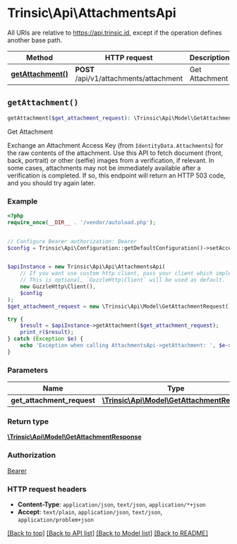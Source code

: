 # Trinsic\Api\AttachmentsApi

All URIs are relative to https://api.trinsic.id, except if the operation defines another base path.

| Method | HTTP request | Description |
| ------------- | ------------- | ------------- |
| [**getAttachment()**](AttachmentsApi.md#getAttachment) | **POST** /api/v1/attachments/attachment | Get Attachment |


## `getAttachment()`

```php
getAttachment($get_attachment_request): \Trinsic\Api\Model\GetAttachmentResponse
```

Get Attachment

Exchange an Attachment Access Key (from `IdentityData.Attachments`) for the raw contents of the attachment.              Use this API to fetch document (front, back, portrait) or other (selfie) images from a verification, if relevant.              In some cases, attachments may not be immediately available after a verification is completed. If so, this endpoint will return an HTTP 503 code, and you should try again later.

### Example

```php
<?php
require_once(__DIR__ . '/vendor/autoload.php');


// Configure Bearer authorization: Bearer
$config = Trinsic\Api\Configuration::getDefaultConfiguration()->setAccessToken('YOUR_ACCESS_TOKEN');


$apiInstance = new Trinsic\Api\Api\AttachmentsApi(
    // If you want use custom http client, pass your client which implements `GuzzleHttp\ClientInterface`.
    // This is optional, `GuzzleHttp\Client` will be used as default.
    new GuzzleHttp\Client(),
    $config
);
$get_attachment_request = new \Trinsic\Api\Model\GetAttachmentRequest(); // \Trinsic\Api\Model\GetAttachmentRequest

try {
    $result = $apiInstance->getAttachment($get_attachment_request);
    print_r($result);
} catch (Exception $e) {
    echo 'Exception when calling AttachmentsApi->getAttachment: ', $e->getMessage(), PHP_EOL;
}
```

### Parameters

| Name | Type | Description  | Notes |
| ------------- | ------------- | ------------- | ------------- |
| **get_attachment_request** | [**\Trinsic\Api\Model\GetAttachmentRequest**](../Model/GetAttachmentRequest.md)|  | [optional] |

### Return type

[**\Trinsic\Api\Model\GetAttachmentResponse**](../Model/GetAttachmentResponse.md)

### Authorization

[Bearer](../../README.md#Bearer)

### HTTP request headers

- **Content-Type**: `application/json`, `text/json`, `application/*+json`
- **Accept**: `text/plain`, `application/json`, `text/json`, `application/problem+json`

[[Back to top]](#) [[Back to API list]](../../README.md#endpoints)
[[Back to Model list]](../../README.md#models)
[[Back to README]](../../README.md)
